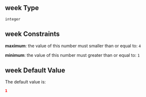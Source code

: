## week Type

`integer`

## week Constraints

**maximum**: the value of this number must smaller than or equal to: `4`

**minimum**: the value of this number must greater than or equal to: `1`

## week Default Value

The default value is:

```json
1
```
